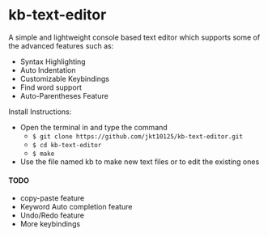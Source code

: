 # kb-text-editor

A simple and lightweight console based text editor which supports some of the advanced features such as: <br />
  + Syntax Highlighting <br />
  + Auto Indentation <br />
  + Customizable Keybindings <br />
  + Find word support
  + Auto-Parentheses Feature



Install Instructions:
  + Open the terminal in and type the command
    + `$ git clone https://github.com/jkt10125/kb-text-editor.git`
    + `$ cd kb-text-editor`
    + `$ make`
  + Use the file named kb to make new text files or to edit the existing ones




#### TODO
  + copy-paste feature
  + Keyword Auto completion feature
  + Undo/Redo feature
  + More keybindings
